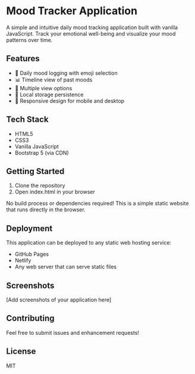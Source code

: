 # Mood Tracker Application

A simple and intuitive daily mood tracking application built with vanilla JavaScript. Track your emotional well-being and visualize your mood patterns over time.

## Features

- 📝 Daily mood logging with emoji selection
- 📊 Timeline view of past moods
- 📅 Multiple view options
- 💾 Local storage persistence
- 📱 Responsive design for mobile and desktop

## Tech Stack

- HTML5
- CSS3
- Vanilla JavaScript
- Bootstrap 5 (via CDN)

## Getting Started

1. Clone the repository
2. Open index.html in your browser

No build process or dependencies required! This is a simple static website that runs directly in the browser.

## Deployment

This application can be deployed to any static web hosting service:

- GitHub Pages
- Netlify
- Any web server that can serve static files

## Screenshots

[Add screenshots of your application here]

## Contributing

Feel free to submit issues and enhancement requests!

## License

MIT